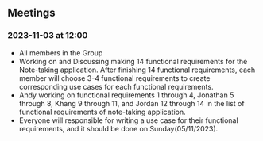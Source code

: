 ## Meetings

### 2023-11-03 at 12:00
- All members in the Group
- Working on and Discussing making 14 functional requirements for the Note-taking application. After finishing 14 functional requirements, each member will choose 3-4 functional requirements to create corresponding use cases for each functional requirements.
- Andy working on functional requirements 1 through 4, Jonathan 5 through 8, Khang 9 through 11, and Jordan 12 through 14 in the list of functional requirements of note-taking application.
- Everyone will responsible for writing a use case for their functional requirements, and it should be done on Sunday(05/11/2023). 


